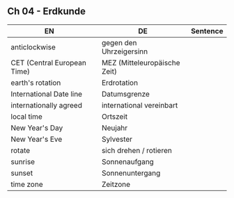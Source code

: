 ## Ch 04 - Erdkunde

| EN                          |     | DE                           | Sentence |
|-----------------------------|-----|------------------------------|----------|
| anticlockwise               |     | gegen den Uhrzeigersinn      |          | 
| CET (Central European Time) |     | MEZ (Mitteleuropäische Zeit) |          | 
| earth's rotation            |     | Erdrotation                  |          | 
| International Date line     |     | Datumsgrenze                 |          | 
| internationally agreed      |     | international vereinbart     |          | 
| local time                  |     | Ortszeit                     |          | 
| New Year's Day              |     | Neujahr                      |          | 
| New Year's Eve              |     | Sylvester                    |          | 
| rotate                      |     | sich drehen / rotieren       |          | 
| sunrise                     |     | Sonnenaufgang                |          | 
| sunset                      |     | Sonnenuntergang              |          | 
| time zone                   |     | Zeitzone                     |          | 
